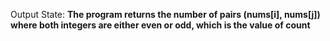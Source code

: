 Output State: **The program returns the number of pairs (nums[i], nums[j]) where both integers are either even or odd, which is the value of count**